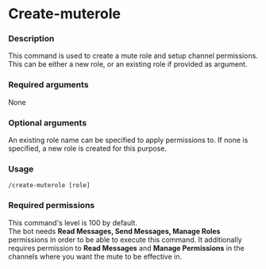 # Create-muterole

### **Description**

This command is used to create a mute role and setup channel permissions. This can be either a new role, or an existing role if provided as argument.

### **Required arguments**

None

### **Optional arguments**

An existing role name can be specified to apply permissions to. If none is specified, a new role is created for this purpose.

### **Usage**

```
/create-muterole [role]
```

### **Required permissions**

This command's level is 100 by default.\
The bot needs **Read Messages, Send Messages, Manage Roles** permissions in order to be able to execute this command. It additionally requires permission to **Read Messages** and **Manage Permissions** in the channels where you want the mute to be effective in.
